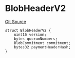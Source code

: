 # BlobHeaderV2
[Git Source](https://github.com/Layr-Labs/eigenda/blob/538f0525d9ff112a8ba32701edaf2860a0ad7306/src/interfaces/IEigenDAStructs.sol)


```solidity
struct BlobHeaderV2 {
    uint16 version;
    bytes quorumNumbers;
    BlobCommitment commitment;
    bytes32 paymentHeaderHash;
}
```

